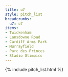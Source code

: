 ```yaml
---
title: u7
style: pitch_list
breadcrumbs:
  u7: u7
items:
- Twickenham
- Lansdowne Road
- Cardiff Arms Park
- Murrayfield
- Parc des Princes
- Stadio Olimpico
---
```


{% include pitch_list.html %}
